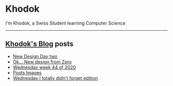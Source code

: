 # Khodok

I'm Khodok, a Swiss Student learning Computer Science

---

## [Khodok's Blog] posts

<!-- BLOG-POST-LIST:START -->
- [New Design Day two](https://blog.khodok.xyz/post/new-design-day-two/)
- [Ok... New design from Zero](https://blog.khodok.xyz/post/ok-new-design-from-zero/)
- [Wednesday week 44 of 2020](https://blog.khodok.xyz/post/wednesday-week-44-of-2020/)
- [Posts Images](https://blog.khodok.xyz/post/posts-images/)
- [Wednesday I totally didn't forget edition](https://blog.khodok.xyz/post/wednesday-i-totally-didnt-forget-edition/)
<!-- BLOG-POST-LIST:END -->

[khodok's blog]: https://khoding.github.io/Khodirect/khoBlog "Khodok's Blog"
